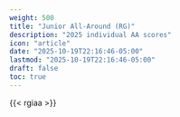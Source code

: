 ```yaml
---
weight: 500
title: "Junior All-Around (RG)"
description: "2025 individual AA scores"
icon: "article"
date: "2025-10-19T22:16:46-05:00"
lastmod: "2025-10-19T22:16:46-05:00"
draft: false
toc: true
---
```


{{< rgiaa >}}
